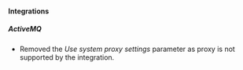 
#### Integrations
##### ActiveMQ
- Removed the *Use system proxy settings* parameter as proxy is not supported by the integration.
